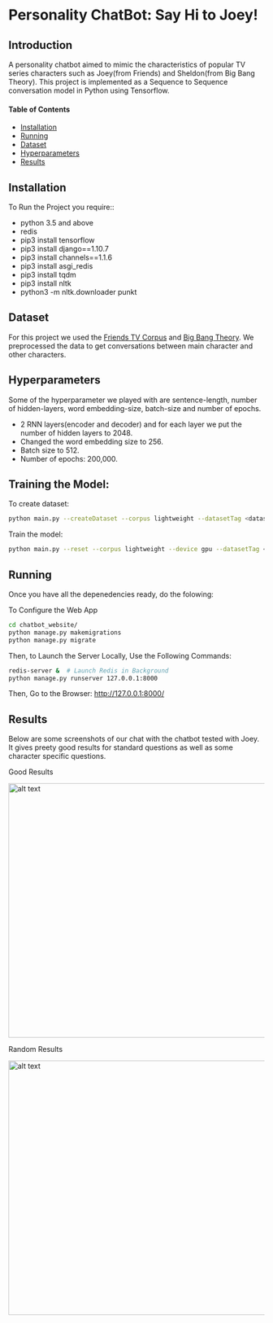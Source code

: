 # Personality ChatBot: Say Hi to Joey!

## Introduction
A personality chatbot aimed to mimic the characteristics of popular TV series characters such as Joey(from Friends) and Sheldon(from Big Bang Theory). This project is implemented as a Sequence to Sequence conversation model in Python using Tensorflow.

#### Table of Contents

* [Installation](#installation)
* [Running](#running)
* [Dataset](#dataset)
* [Hyperparameters](#hyperparameter)
* [Results](#results)


## Installation

To Run the Project you require::
 * python 3.5 and above
 * redis
 * pip3 install tensorflow
 * pip3 install django==1.10.7
 * pip3 install channels==1.1.6
 * pip3 install asgi_redis
 * pip3 install tqdm
 * pip3 install nltk
 * python3 -m nltk.downloader punkt

## Dataset
For this project we used the [Friends TV Corpus](https://fangj.github.io/friends/) and [Big Bang Theory](https://bigbangtrans.wordpress.com/about/). We preprocessed the data to get conversations between main character and other characters.

## Hyperparameters
Some of the hyperparameter we played with are sentence-length, number of hidden-layers, word embedding-size, batch-size and number of epochs.
  
  * 2 RNN layers(encoder and decoder) and for each layer we put the number of hidden layers to 2048.
  * Changed the word embedding size to 256.
  * Batch size to 512.
  * Number of epochs: 200,000.

## Training the Model:
To create dataset:

```bash
python main.py --createDataset --corpus lightweight --datasetTag <dataset file name>
```

Train the model:

```bash
python main.py --reset --corpus lightweight --device gpu --datasetTag <dataset file name> --hiddenSize <hidden size> --embeddingSize <embedding size> --batchSize <batch size> --maxLength <max length> --numEpochs <number of epochs>
```

## Running
Once you have all the depenedencies ready, do the folowing:

To Configure the Web App

```bash
cd chatbot_website/
python manage.py makemigrations
python manage.py migrate
```

Then, to Launch the Server Locally, Use the Following Commands:

```bash
redis-server &  # Launch Redis in Background
python manage.py runserver 127.0.0.1:8000
```
Then, Go to the Browser: http://127.0.0.1:8000/ 




## Results
Below are some screenshots of our chat with the chatbot tested with Joey. It gives preety good results for standard questions as well as some character specific questions. 

Good Results

<img src="https://github.com/shbhmbhrgv/Personality-Chatbot/blob/master/Results/good.JPG" alt="alt text" width="850" height="500">

Random Results

<img src="https://github.com/shbhmbhrgv/Personality-Chatbot/blob/master/Results/random.JPG" alt="alt text" width="850" height="500">
